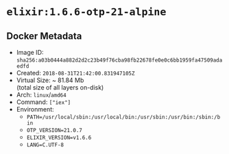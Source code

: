 # `elixir:1.6.6-otp-21-alpine`

## Docker Metadata

- Image ID: `sha256:a03b0444a882d2d2c23b49f76cba98fb22678fe0e0c6bb1959fa47509adaedfd`
- Created: `2018-08-31T21:42:00.831947105Z`
- Virtual Size: ~ 81.84 Mb  
  (total size of all layers on-disk)
- Arch: `linux`/`amd64`
- Command: `["iex"]`
- Environment:
  - `PATH=/usr/local/sbin:/usr/local/bin:/usr/sbin:/usr/bin:/sbin:/bin`
  - `OTP_VERSION=21.0.7`
  - `ELIXIR_VERSION=v1.6.6`
  - `LANG=C.UTF-8`
